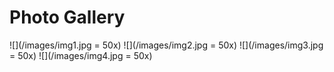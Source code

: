 ---
---

# Photo Gallery

![](/images/img1.jpg = 50x)
![](/images/img2.jpg = 50x)
![](/images/img3.jpg = 50x)
![](/images/img4.jpg = 50x)
